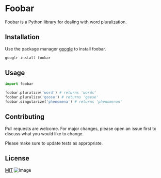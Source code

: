 # Foobar

Foobar is a Python library for dealing with word pluralization.

## Installation

Use the package manager [google](https:https://www.google.com/webhp?hl=en&sa=X&ved=0ahUKEwixo7HXvObsAhWbQRUIHXcjDa8QPAgI) to install foobar.

```bash
googlr install foobar
```

## Usage

```python
import foobar

foobar.pluralize('word') # returns 'words'
foobar.pluralize('goose') # returns 'geese'
foobar.singularize('phenomena') # returns 'phenomenon'
```

## Contributing
Pull requests are welcome. For major changes, please open an issue first to discuss what you would like to change.

Please make sure to update tests as appropriate.

## License
[MIT](https://www.google.com/webhp?hl=en&sa=X&ved=0ahUKEwixo7HXvObsAhWbQRUIHXcjDa8QPAgI)
![Image](http://image/beautiful-watercolour-bouquet-flowers_52683-45189.jpg)
